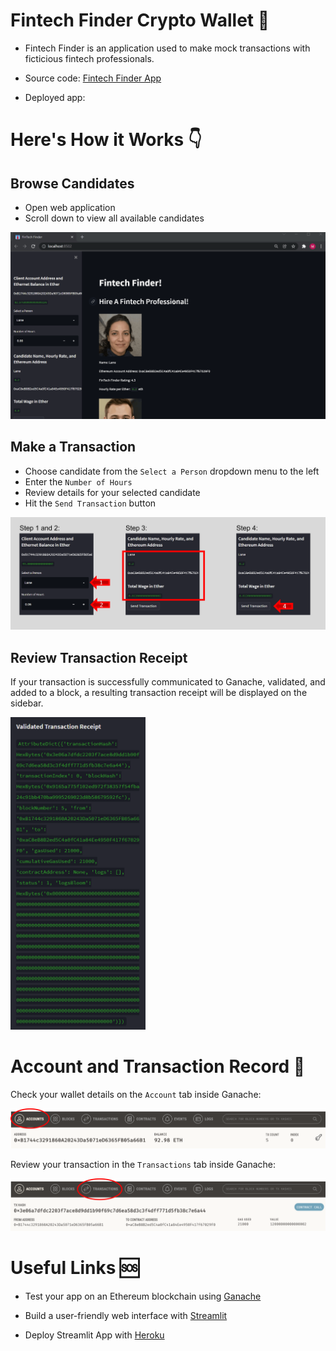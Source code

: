 # Fintech Finder Crypto Wallet 👛

- Fintech Finder is an application used to make mock transactions with ficticious fintech professionals. 

- Source code: [Fintech Finder App](fintech_finder.py)

- Deployed app: 

# Here's How it Works 👇

## Browse Candidates

- Open web application
- Scroll down to view all available candidates

![site](Images/fintech_finder.gif)

## Make a Transaction

- Choose candidate from the `Select a Person` dropdown menu to the left
- Enter the `Number of Hours`
- Review details for your selected candidate
- Hit the `Send Transaction` button

![transact](Images/send_trx.png)

## Review Transaction Receipt

If your transaction is successfully communicated to Ganache, validated, and added to a block, a resulting transaction receipt will be displayed on the sidebar.

<img src="Images/trx_receipt.png" alt="validate" height="500"/>

# Account and Transaction Record 📜

Check your wallet details on the `Account` tab inside Ganache:

![address](Images/address.png)

Review your transaction in the `Transactions` tab inside Ganache:

![transaction](Images/transaction.png)

# Useful Links 🆘

- Test your app on an Ethereum blockchain using [Ganache](https://trufflesuite.com/ganache/)

- Build a user-friendly web interface with [Streamlit](https://docs.streamlit.io/library/get-started)

- Deploy Streamlit App with [Heroku](https://www.heroku.com/)

